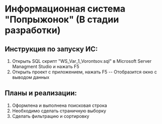 # Информационная система "Попрыжонок" (В стадии разработки)
## Инструкция по запуску ИС:
1. Открыть SQL скрипт "WS_Var_1_Vorontsov.sql" в Microsoft Server Managment Studio и нажать F5
2. Открыть проект с приложением, нажать F5 -- Отобразится окно с выводом данных
## Планы и реализации:
1. Оформлена и выполнена поисковая строка
2. Необходимо сделать страничную выборку
3. Сделать фильтрацию и сортировку
